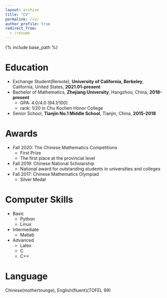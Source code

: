 ```yaml
---
layout: archive
title: "CV"
permalink: /cv/
author_profile: true
redirect_from:
  - /resume
---
```


{% include base_path %}

Education
======
* Exchange Student(Remote), **University of California, Berkeley**, California, United States, **2021.01-present**
* Bachelor of Mathematics, **Zhejiang University**, Hangzhou, China, **2018-present**
  * GPA: 4.0/4.0 (94.1/100)
  * rank: 1/20 in Chu Kochen Honor College
* Senior School, **Tianjin No.1 Middle School**, Tianjin, China, **2015-2018**



Awards
======
* Fall 2020: The Chinese Mathematics Competitions
  * First Prize 
  * The first place at the provincial level
* Fall 2019: Chinese National Scholarship
  * National award for outstanding students in universities and colleges
* Fall 2017: Chinese Mathematics Olympiad
  * Silver Medal
  
Computer Skills
======
* Basic
  * Python
  * Linux
* Intermediate
  * Matlab
* Advanced
  * Latex
  * C
  * C++
  
Language
======
Chinese(mothertounge), English(fluent)(TOFEL 99)
  
